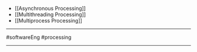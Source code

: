 - [[Asynchronous Processing]]
- [[Multithreading Processing]]
- [[Multiprocess Processing]]

---

#softwareEng #processing

---